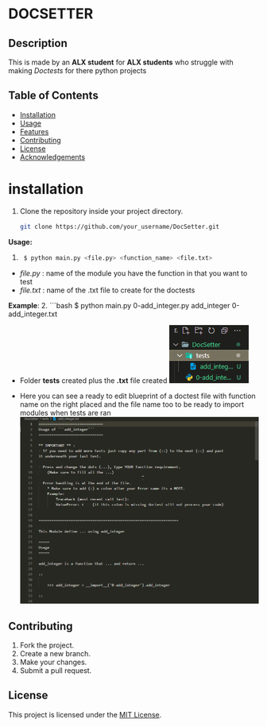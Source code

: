 # DOCSETTER

## Description
This is made by an **ALX student** for **ALX students** who struggle with making *Doctests* for there python projects

## Table of Contents

- [Installation](#installation)
- [Usage](#usage)
- [Features](#features)
- [Contributing](#contributing)
- [License](#license)
- [Acknowledgements](#acknowledgements)


# installation

1. Clone the repository inside your project directory.
	```bash
	git clone https://github.com/your_username/DocSetter.git

**Usage:**
1. ```bash
	$ python main.py <file.py> <function_name> <file.txt>
- *file.py* : name of the module you have the function in that you want to test
- *file.txt* : name of the .txt file to create for the doctests

**Example**:
2. ```bash
	$ python main.py 0-add_integer.py add_integer 0-add_integer.txt

- Folder **tests** created plus the **.txt** file created
![picture shows a new directory created](/images/tests_created.png)

- Here you can see a ready to edit blueprint of a doctest file with function name
	on the right placed and the file name too to be ready to import modules when tests are ran
![picture of a text file](/images/txt_file.png)


## Contributing

1. Fork the project.
2. Create a new branch.
3. Make your changes.
4. Submit a pull request.


## License

This project is licensed under the [MIT License](LICENSE).


<!-- ** IMPORTANT ** :
- If you need to add more tests just copy any part from (::) to the next (::) and past
it underneath your last test.

- Press and change the dots (...), type YOUR function requirement.
	(Make sure to fill all the ...)

- Error handling is at the end of the file.
	* Make sure to add (:) a colon after your Error name its a MOST.
	Example:
		Traceback (most recent call last):
		ValueError: <--- (if this colon is missing doctest will not process your code) -->